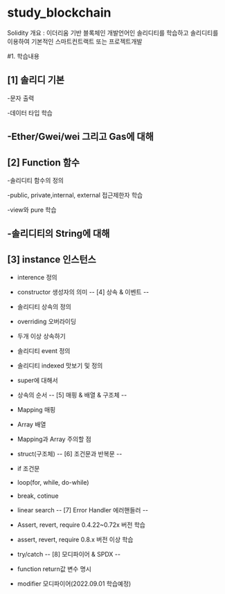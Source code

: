 # study_blockchain
Solidity
개요 : 
이더리움 기반 블록체인 개발언어인 솔리디티를 학습하고 
솔리디티를 이용하여 기본적인 스마트컨트랙트 또는 프로젝트개발

#1. 학습내용 

[1] 솔리디 기본
--
-문자 출력

-데이터 타입 학습

-Ether/Gwei/wei 그리고 Gas에 대해
--
[2] Function 함수
--
-솔리디티 함수의 정의

-public, private,internal, external 접근제한자 학습

-view와 pure 학습

-솔리디티의 String에 대해
--
[3] instance 인스턴스
--
- interence 정의

- constructor 생성자의 의미
--
[4] 상속 & 이벤트
--
- 솔리디티 상속의 정의

- overriding 오버라이딩

- 두개 이상 상속하기

- 솔리디티 event 정의

- 솔리디티 indexed 맛보기 및 정의

- super에 대해서

- 상속의 순서
--
[5] 매핑 & 배열 & 구조체
--
- Mapping 매핑

- Array 배열

- Mapping과 Array 주의할 점

- struct(구조체)
--
[6] 조건문과 반복문
--
- if 조건문

- loop(for, while, do-while) 

- break, cotinue 

- linear search
--
[7] Error Handler 에러핸들러
--
- Assert, revert, require 0.4.22~0.72x 버전 학습

- assert, revert, require 0.8.x 버전 이상 학습

- try/catch
--
[8] 모디파이어 & SPDX
--
- function return값 변수 명시

- modifier 모디파이어(2022.09.01 학습예정)

